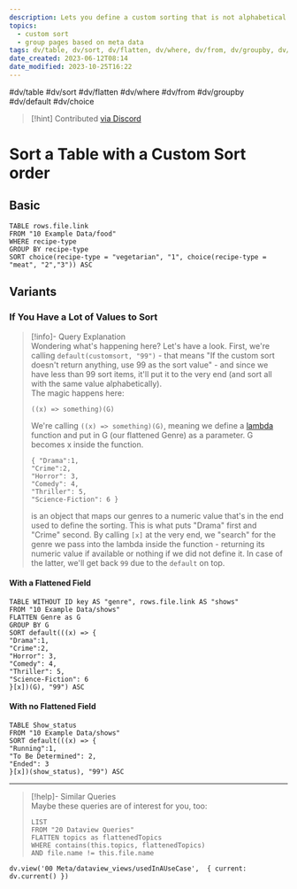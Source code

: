```yaml
---
description: Lets you define a custom sorting that is not alphabetical
topics:
  - custom sort
  - group pages based on meta data
tags: dv/table, dv/sort, dv/flatten, dv/where, dv/from, dv/groupby, dv/default, dv/choice
date_created: 2023-06-12T08:14
date_modified: 2023-10-25T16:22
---
```


#dv/table #dv/sort #dv/flatten #dv/where #dv/from #dv/groupby #dv/default #dv/choice

> [!hint] Contributed [via Discord](https://discord.com/channels/686053708261228577/875721010144477204/1006263776976318577)

# Sort a Table with a Custom Sort order

## Basic

```dataview
TABLE rows.file.link
FROM "10 Example Data/food"
WHERE recipe-type
GROUP BY recipe-type
SORT choice(recipe-type = "vegetarian", "1", choice(recipe-type = "meat", "2","3")) ASC
```

## Variants

### If You Have a Lot of Values to Sort

> [!info]- Query Explanation  
> Wondering what's happening here? Let's have a look. First, we're calling `default(customsort, "99")` - that means "If the custom sort doesn't return anything, use 99 as the sort value" - and since we have less than 99 sort items, it'll put it to the very end (and sort all with the same value alphabetically).  
> The magic happens here:
> 
> ```
> ((x) => something)(G)
> ```
> 
> We're calling `((x) => something)(G)`, meaning we define a [lambda](https://blacksmithgu.github.io/obsidian-dataview/query/expressions/#lambdas) function and put in G (our flattened Genre) as a parameter. G becomes x inside the function.
> 
> ```
> { "Drama":1, 
> "Crime":2,
> "Horror": 3,
> "Comedy": 4,
> "Thriller": 5,
> "Science-Fiction": 6 }
> ```
> 
> is an object that maps our genres to a numeric value that's in the end used to define the sorting. This is what puts "Drama" first and "Crime" second. By calling `[x]` at the very end, we "search" for the genre we pass into the lambda inside the function - returning its numeric value if available or nothing if we did not define it. In case of the latter, we'll get back `99` due to the `default` on top.

#### With a Flattened Field

```dataview
TABLE WITHOUT ID key AS "genre", rows.file.link AS "shows"
FROM "10 Example Data/shows"
FLATTEN Genre as G
GROUP BY G
SORT default(((x) => {
"Drama":1, 
"Crime":2,
"Horror": 3,
"Comedy": 4,
"Thriller": 5,
"Science-Fiction": 6
}[x])(G), "99") ASC
```

#### With no Flattened Field

```dataview
TABLE Show_status
FROM "10 Example Data/shows"
SORT default(((x) => {
"Running":1,
"To Be Determined": 2,
"Ended": 3
}[x])(show_status), "99") ASC
```

---

<!-- === end of query page ===  -->

> [!help]- Similar Queries  
> Maybe these queries are of interest for you, too:
> 
> ```dataview
> LIST
> FROM "20 Dataview Queries"
> FLATTEN topics as flattenedTopics
> WHERE contains(this.topics, flattenedTopics)
> AND file.name != this.file.name
> ```

```dataviewjs
dv.view('00 Meta/dataview_views/usedInAUseCase',  { current: dv.current() })
```
